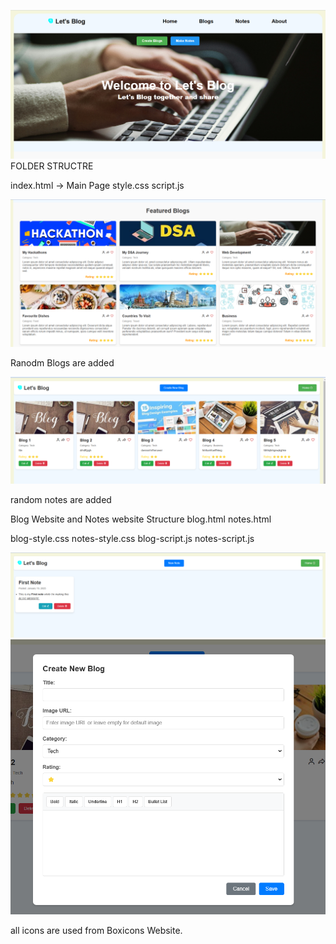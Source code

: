 

![Image_Alt](https://github.com/GuptaHarry/Harikrishna_Blog_website_hackathon/blob/c9e54336da3aaaf163dc2fda36debf17c2488d68/Blog%20Website/screenshots/hack1.png)
FOLDER STRUCTRE

 index.html -> Main Page
 style.css
 script.js

 
![Image_Alt](https://github.com/GuptaHarry/Harikrishna_Blog_website_hackathon/blob/bb58d785884e744dce7f57f857615387e4ce3514/Blog%20Website/screenshots/hack2.png)

Ranodm Blogs are added

![Image_Alt](https://github.com/GuptaHarry/Harikrishna_Blog_website_hackathon/blob/bb58d785884e744dce7f57f857615387e4ce3514/Blog%20Website/screenshots/hack3.png)

random notes are added


Blog Website and Notes website
Structure 
blog.html              notes.html

blog-style.css         notes-style.css
blog-script.js        notes-script.js

![Image_Alt](https://github.com/GuptaHarry/Harikrishna_Blog_website_hackathon/blob/bb58d785884e744dce7f57f857615387e4ce3514/Blog%20Website/screenshots/hack4.png)
![Image_Alt](https://github.com/GuptaHarry/Harikrishna_Blog_website_hackathon/blob/bb58d785884e744dce7f57f857615387e4ce3514/Blog%20Website/screenshots/hack5.png)


all icons are used from Boxicons Website.
